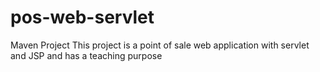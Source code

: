 # pos-web-servlet
Maven Project
This project is a point of sale web application with servlet and JSP and has a teaching purpose
